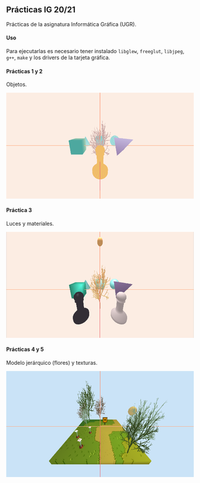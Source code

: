 ## Prácticas IG 20/21

Prácticas de la asignatura Informática Gráfica (UGR). 

#### Uso
Para ejecutarlas es necesario tener instalado `libglew`, `freeglut`, `libjpeg`, `g++`, `make` y los drivers de la tarjeta gráfica. 

#### Prácticas 1 y 2
Objetos.

![Práctica 2](https://github.com/arguellesm/IG/blob/main/P2.png)

#### Práctica 3
Luces y materiales.

![Práctica 2](https://github.com/arguellesm/IG/blob/main/P3.png)


#### Prácticas 4 y 5
Modelo jerárquico (flores) y texturas.

![Práctica 5](https://github.com/arguellesm/IG/blob/main/P5.png)
